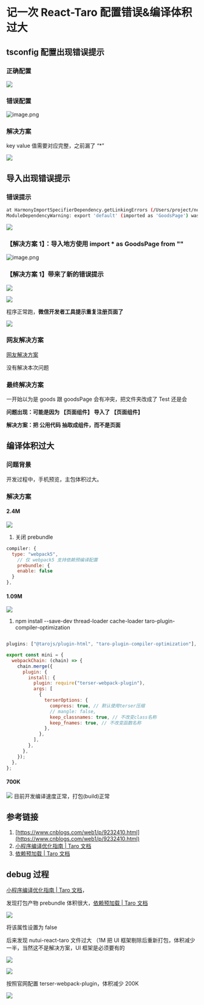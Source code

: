 # 记一次 React-Taro 配置错误&编译体积过大

## tsconfig 配置出现错误提示

### 正确配置

![](./imgs/1.png)

### 错误配置

![image.png](./imgs/2.png)

### **解决方案**

key value 值需要对应完整，之前漏了 “\*”

![](./imgs/3.png)

## 导入出现错误提示

### 错误提示

```bash
at HarmonyImportSpecifierDependency.getLinkingErrors (/Users/project/node_modules/webpack/lib/dependencies/HarmonyImportDependency.js:160:8)
ModuleDependencyWarning: export 'default' (imported as 'GoodsPage') was not found in '../imgs/../imgs/packageB/Test/index' (module has no exports)
```

![](./imgs/4.png)

### 【解决方案 1】：导入地方使用 import \* as GoodsPage from ""

![image.png](./imgs/5.png)

### 【解决方案 1】带来了新的错误提示

![](./imgs/6.png)

![](./imgs/7.png)

程序正常跑，**微信开发者工具提示重复注册页面了**

![](./imgs/8.png)

### 网友解决方案

[网友解决方案](https://www.cnblogs.com/web1/p/9232410.html)

没有解决本次问题

### 最终解决方案

一开始以为是 goods 跟 goodsPage 会有冲突，把文件夹改成了 Test 还是会

**问题出现：可能是因为 【页面组件】 导入了 【页面组件】**

**解决方案：把 公用代码 抽取成组件，而不是页面**

## 编译体积过大

### 问题背景

开发过程中，手机预览，主包体积过大。

### 解决方案

#### **2.4M**

![](./imgs/9.png)

1. 关闭 prebundle

```javascript
compiler: {
  type: "webpack5",
    // 仅 webpack5 支持依赖预编译配置
    prebundle: {
    enable: false
  }
},
```

#### **1.09M**

![](./imgs/10.png)

1. npm install --save-dev thread-loader cache-loader taro-plugin-compiler-optimization

```javascript

plugins: ["@tarojs/plugin-html", "taro-plugin-compiler-optimization"],
```

```javascript
export const mini = {
  webpackChain: (chain) => {
    chain.merge({
      plugin: {
        install: {
          plugin: require("terser-webpack-plugin"),
          args: [
            {
              terserOptions: {
                compress: true, // 默认使用terser压缩
                // mangle: false,
                keep_classnames: true, // 不改变class名称
                keep_fnames: true, // 不改变函数名称
              },
            },
          ],
        },
      },
    });
  },
};
```

#### 700K

![](./imgs/11.png)
目前开发编译速度正常，打包(build)正常

## 参考链接

1. [https://www.cnblogs.com/web1/p/9232410.html](https://www.cnblogs.com/web1/p/9232410.html)
2. [小程序编译优化指南 | Taro 文档](https://docs.taro.zone/docs/compile-optimized)
3. [依赖预加载 | Taro 文档](https://docs.taro.zone/docs/prebundle)

## debug 过程

[小程序编译优化指南 | Taro 文档](https://docs.taro.zone/docs/compile-optimized)，

发现打包产物 prebundle 体积很大，[依赖预加载 | Taro 文档](https://docs.taro.zone/docs/prebundle)

![](./imgs/debug_1.png)

将该属性设置为 false

后来发现 nutui-react-taro 文件过大 （1M
把 UI 框架剔除后重新打包，体积减少一半，当然这不是解决方案，UI 框架是必须要有的

![](./imgs/debug_2.png)

![](./imgs/debug_3.png)

按照官网配置 terser-webpack-plugin，体积减少 200K

![](./imgs/debug_4.png)
